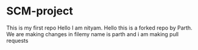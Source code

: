 # SCM-project
This is my first repo
Hello I am nityam.
Hello this is a forked repo by Parth.
We are making changes in filemy name is parth and i am making pull requests

